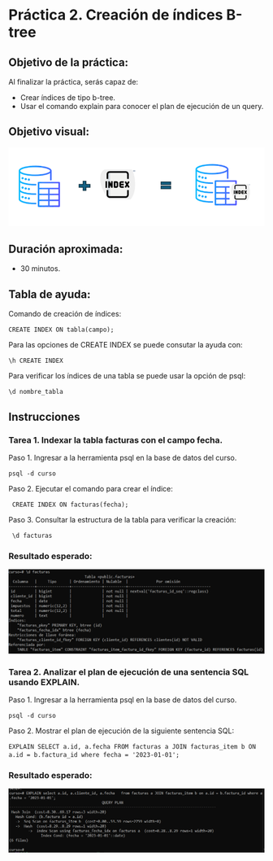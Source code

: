 # Práctica 2. Creación de índices B-tree

## Objetivo de la práctica:

Al finalizar la práctica, serás capaz de:

- Crear índices de tipo b-tree. <br>
- Usar el comando explain para conocer el plan de ejecución de un query.

## Objetivo visual:
 
![diagrama1](../images/lab2/img1.png)

## Duración aproximada:

- 30 minutos.

## Tabla de ayuda:

Comando de creación de índices:

```shell
CREATE INDEX ON tabla(campo);
```

Para las opciones de CREATE INDEX se puede consutar la ayuda con:

```shell
\h CREATE INDEX
```

Para verificar los índices de una tabla se puede usar la opción de psql:

```shell
\d nombre_tabla
```

## Instrucciones 

### Tarea 1. Indexar la tabla facturas con el campo fecha.

Paso 1. Ingresar a la herramienta psql en la base de datos del curso.

```shell
psql -d curso
```

Paso 2. Ejecutar el comando para crear el índice:

```shell
 CREATE INDEX ON facturas(fecha);
```

Paso 3. Consultar la estructura de la tabla para verificar la creación:

```shell
 \d facturas
```

### Resultado esperado:

![imagen resultado](../images/lab2/img2.png)

### Tarea 2. Analizar el plan de ejecución de una sentencia SQL usando EXPLAIN.

Paso 1. Ingresar a la herramienta psql en la base de datos del curso.

```shell
psql -d curso
```

Paso 2. Mostrar el plan de ejecución de la siguiente sentencia SQL:

```shell
EXPLAIN SELECT a.id, a.fecha FROM facturas a JOIN facturas_item b ON a.id = b.factura_id where fecha = '2023-01-01';
```

### Resultado esperado:
![imagen resultado](../images/lab2/img3.png)
